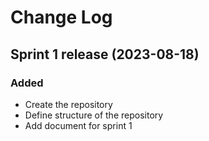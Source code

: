 
# Change Log

## Sprint 1 release (2023-08-18)
### Added
- Create the repository
- Define structure of the repository
- Add document for sprint 1


